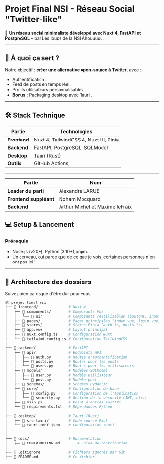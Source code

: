 # Projet Final NSI - Réseau Social "Twitter-like"

🚀 **Un réseau social minimaliste développé avec Nuxt 4, FastAPI et PostgreSQL** – par Les loups de la NSI Ahouuuuu.

---

## 📌 À quoi ça sert ?

Notre objectif : **créer une alternative open-source à Twitter**, avec :

- Authentification .
- Feed de posts en temps réel.
- Profils utilisateurs personnalisables.
- **Bonus** : Packaging desktop avec Tauri .

---

## 🛠 Stack Technique

| Partie       | Technologies                          |
| ------------ | ------------------------------------- |
| **Frontend** | Nuxt 4, TailwindCSS 4, Nuxt UI, Pinia |
| **Backend**  | FastAPI, PostgreSQL, SQLModel         |
| **Desktop**  | Tauri (Rust)                          |
| **Outils**   | GitHub Actions,                       |

---

| Partie                 | Nom                             |
| ---------------------- | ------------------------------- |
| **Leader du parti**    | Alexandre LARUE                 |
| **Frontend suppléant** | Noham Mocquard                  |
| **Backend**            | Arthur Michel et Maxime leFraix |

## 💻 Setup & Lancement

### Prérequis

- Node.js (v20+), Python (3.10+),pnpm.
- Un cerveau, oui parce que de ce que je vois, certaines personnes n'en ont pas ici !

---

## 📂 Architecture des dossiers

Suivez bien ça risque d'être dur pour vous

```bash
📦 projet-final-nsi
├── 📂 frontend/              # Nuxt 4
│   ├── 📂 components/        # Composants Vue
│   │   └── 📂 ui/            # Composants réutilisables (boutons, inputs, etc.)
│   ├── 📂 pages/             # Pages principales (index.vue, login.vue)
│   ├── 📂 stores/            # Stores Pinia (auth.ts, posts.ts)
│   ├── 📄 app.vue            # Layout principal
│   ├── 📄 nuxt.config.ts     # Configuration Nuxt
│   └── 📄 tailwind.config.js # Configuration TailwindCSS
│
├── 📂 backend/               # FastAPI
│   ├── 📂 api/               # Endpoints API
│   │   ├── 📄 auth.py        # Routes d'authentification
│   │   ├── 📄 posts.py       # Routes pour les posts
│   │   └── 📄 users.py       # Routes pour les utilisateurs
│   ├── 📂 models/            # Modèles SQLModel
│   │   ├── 📄 user.py        # Modèle utilisateur
│   │   └── 📄 post.py        # Modèle post
│   ├── 📂 schemas/           # Schémas Pydantic
│   ├── 📂 core/              # Configuration de base
│   │   ├── 📄 config.py      # Configuration de l'application
│   │   └── 📄 security.py    # Gestion de la sécurité (JWT, etc.)
│   ├── 📄 main.py            # Point d'entrée FastAPI
│   └── 📄 requirements.txt   # Dépendances Python
│
├── 📂 desktop/               # Tauri (Rust)
│   ├── 📂 src-tauri/         # Code source Rust
│   └── 📄 tauri.conf.json    # Configuration Tauri
│
│
├── 📂 docs/                  # Documentation
│   ├── 📄 CONTRIBUTING.md        # Guide de contribution
│
├── 📄 .gitignore             # Fichiers ignorés par Git
├── 📄 README.md              # Ce fichier

```
